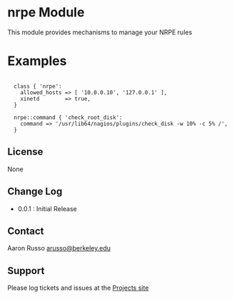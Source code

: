 # nrpe Module #

This module provides mechanisms to manage your NRPE rules

# Examples #

<pre><code>
  class { 'nrpe':
    allowed_hosts => [ '10.0.0.10', '127.0.0.1' ],
    xinetd        => true,
  }

  nrpe::command { 'check_root_disk':
    command => '/usr/lib64/nagios/plugins/check_disk -w 10% -c 5% /',
  }
</code></pre>
 

License
-------

None

Change Log
----------

* 0.0.1 : Initial Release

Contact
-------

Aaron Russo <arusso@berkeley.edu>

Support
-------

Please log tickets and issues at the
[Projects site](https://github.com/arusso23/puppet-nrpe/issues/)
